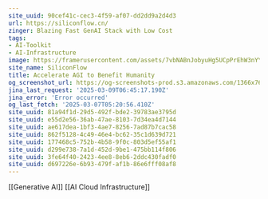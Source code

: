 ```yaml
---
site_uuid: 90cef41c-cec3-4f59-af07-dd2dd9a2d4d3
url: https://siliconflow.cn/
zinger: Blazing Fast GenAI Stack with Low Cost
tags:
- AI-Toolkit
- AI-Infrastructure
image: https://framerusercontent.com/assets/7vbNABnJobyuHg5UCpPrEhW3nYY.jpeg
site_name: SiliconFlow
title: Accelerate AGI to Benefit Humanity
og_screenshot_url: https://og-screenshots-prod.s3.amazonaws.com/1366x768/80/false/6e28c20c2a9331520db6e344bbb9afec93f65412fbae2636bfb19c171b40db8a.jpeg
jina_last_request: '2025-03-09T06:45:17.190Z'
jina_error: 'Error occurred'
og_last_fetch: '2025-03-07T05:20:56.410Z'
site_uuid: 81a94f1d-29d5-492f-bde2-39783ae3795d
site_uuid: e55d2e56-36ab-47ae-8103-7d34ea4d7144
site_uuid: ae617dea-1bf3-4ae7-8256-7ad87b7cac58
site_uuid: 862f5128-4c49-46e4-bc62-35c1d639d721
site_uuid: 177468c5-752b-4b58-9f0c-803d5ef55af1
site_uuid: d299e738-7a1d-452d-9be1-475bb114f806
site_uuid: 3fe64f40-2423-4ee8-8eb6-2ddc430fadf0
site_uuid: d697226e-6b93-479f-af1b-86e6fff08af8
---
```

[[Generative AI]] [[AI Cloud Infrastructure]]
